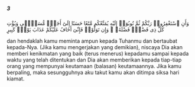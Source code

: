 ##### 3

<span class="ayah">وَأَنِ ٱسْتَغْفِرُوا۟ رَبَّكُمْ ثُمَّ تُوبُوٓا۟ إِلَيْهِ يُمَتِّعْكُم مَّتَٰعًا حَسَنًا إِلَىٰٓ أَجَلٍۢ مُّسَمًّۭى وَيُؤْتِ كُلَّ ذِى فَضْلٍۢ فَضْلَهُۥ ۖ وَإِن تَوَلَّوْا۟ فَإِنِّىٓ أَخَافُ عَلَيْكُمْ عَذَابَ يَوْمٍۢ كَبِيرٍ</span>

<span class="ayah_translation">dan hendaklah kamu meminta ampun kepada Tuhanmu dan bertaubat kepada-Nya. (Jika kamu mengerjakan yang demikian), niscaya Dia akan memberi kenikmatan yang baik (terus menerus) kepadamu sampai kepada waktu yang telah ditentukan dan Dia akan memberikan kepada tiap-tiap orang yang mempunyai keutamaan (balasan) keutamaannya. Jika kamu berpaling, maka sesungguhnya aku takut kamu akan ditimpa siksa hari kiamat.</span>
